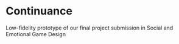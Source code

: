 # Continuance
Low-fidelity prototype of our final project submission in Social and Emotional Game Design
